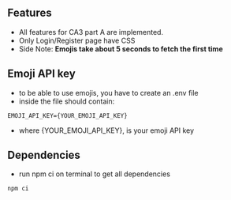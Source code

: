 ## Features
- All features for CA3 part A are implemented.
- Only Login/Register page have CSS
- Side Note: **Emojis take about 5 seconds to fetch the first time**

## Emoji API key
- to be able to use emojis, you have to create an .env file
- inside the file should contain: 
```
EMOJI_API_KEY={YOUR_EMOJI_API_KEY}
```
- where {YOUR_EMOJI_API_KEY}, is your emoji API key 

## Dependencies
- run npm ci on terminal to get all dependencies
```
npm ci
```